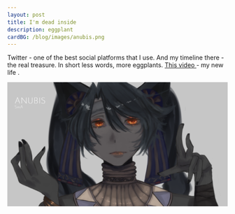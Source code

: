 ```yaml
---
layout: post
title: I'm dead inside 
description: eggplant
cardBG: /blog/images/anubis.png
---
```


<!-- Твиттер - одна из самых лучших соц сетей, которыми я пользуюсь. А моя лента там - настоящее сокровище. Короче меньше слов, больше баклажанов. <a href = "https://youtu.be/Mba9PePsi2o"> Это видео </a> - моя новая жизнь . -->

Twitter - one of the best social platforms that I use. And my timeline there - the real treasure. In short less words, more eggplants. <a href = "https://youtu.be/Mba9PePsi2o"> This video </a> - my new life . 

<div><img src="/blog/images/anubis.png"></div>
